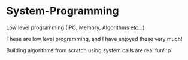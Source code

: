 System-Programming
==================

Low level programming (IPC, Memory, Algorithms etc...)

These are low level programming, and I have enjoyed these very much! 

Building algorithms from scratch using system calls are real fun! :p
